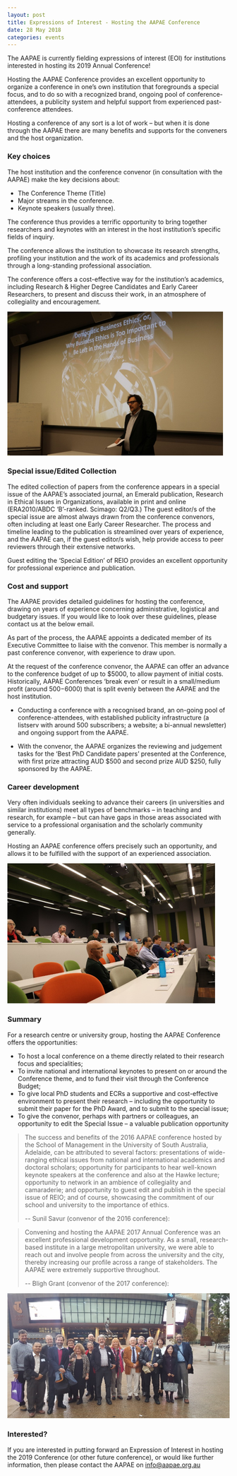 ```yaml
---
layout: post
title: Expressions of Interest - Hosting the AAPAE Conference
date: 28 May 2018
categories: events
---
```


The AAPAE is currently fielding expressions of interest (EOI) for institutions interested in hosting its 2019 Annual Conference! 

Hosting the AAPAE Conference provides an excellent opportunity to organize a conference in one’s own institution that foregrounds a special focus, and to do so with a recognized brand, ongoing pool of conference-attendees, a publicity system and helpful support from experienced past-conference attendees.

Hosting a conference of any sort is a lot of work – but when it is done through the AAPAE there are many benefits and supports for the conveners and the host organization. 

### Key choices 

The host institution and the conference convenor (in consultation with the AAPAE) make the key decisions about:

  - The Conference Theme (Title)
  - Major streams in the conference.
  - Keynote speakers (usually three).

The conference thus provides a terrific opportunity to bring together researchers and keynotes with an interest in the host institution’s specific fields of inquiry.

The conference allows the institution to showcase its research strengths, profiling your institution and the work of its academics and professionals through a long-standing professional association.
 
The conference offers a cost-effective way for the institution’s academics, including Research & Higher Degree Candidates and Early Career Researchers, to present and discuss their work, in an atmosphere of collegiality and encouragement.

![Carl Rhodes](/documents/rhodes.png)

### Special issue/Edited Collection

The edited collection of papers from the conference appears in a special issue of the AAPAE’s associated journal, an Emerald publication, Research in Ethical Issues in Organizations, available in print and online (ERA2010/ABDC ‘B’-ranked. Scimago: Q2/Q3.) 
The guest editor/s of the special issue are almost always drawn from the conference convenors, often including at least one Early Career Researcher. The process and timeline leading to the publication is streamlined over years of experience, and the AAPAE can, if the guest editor/s wish, help provide access to peer reviewers through their extensive networks.

Guest editing the ‘Special Edition’ of REIO provides an excellent opportunity for professional experience and publication.


### Cost and support

The AAPAE provides detailed guidelines for hosting the conference, drawing on years of experience concerning administrative, logistical and budgetary issues. If you would like to look over these guidelines, please contact us at the below email.

As part of the process, the AAPAE appoints a dedicated member of its Executive Committee to liaise with the convenor. This member is normally a past conference convenor, with experience to draw upon. 

At the request of the conference convenor, the AAPAE can offer an advance to the conference budget of up to $5000, to allow payment of initial costs. Historically, AAPAE Conferences ‘break even’ or result in a small/medium profit (around $500-$6000) that is split evenly between the AAPAE and the host institution. 

  - Conducting a conference with a recognised brand, an on-going pool of conference-attendees, with established publicity infrastructure (a listserv with around 500 subscribers; a website; a bi-annual newsletter) and ongoing support from the AAPAE.

  - With the convenor, the AAPAE organizes the reviewing and judgement tasks for the ‘Best PhD Candidate papers’ presented at the Conference, with first prize attracting AUD $500 and second prize AUD $250, fully sponsored by the AAPAE.


### Career development

Very often individuals seeking to advance their careers (in universities and similar institutions) meet all types of benchmarks – in teaching and research, for example – but can have gaps in those areas associated with service to a professional organisation and the scholarly community generally. 

Hosting an AAPAE conference offers precisely such an opportunity, and allows it to be fulfilled with the support of an experienced association. 

![Career development](/documents/career-development.png)

### Summary

For a research centre or university group, hosting the AAPAE Conference offers the opportunities:

  - To host a local conference on a theme directly related to their research focus and specialities;
  - To invite national and international keynotes to present on or around the Conference theme, and to fund their visit through the Conference Budget;
  - To give local PhD students and ECRs a supportive and cost-effective environment to present their research – including the opportunity to submit their paper for the PhD Award, and to submit to the special issue;
  - To give the convenor, perhaps with partners or colleagues, an opportunity to edit the Special Issue – a valuable publication opportunity

> The success and benefits of the 2016 AAPAE conference hosted by the School of Management in the University of South Australia, Adelaide, can be attributed to several factors: presentations of wide-ranging ethical issues from national and international academics and doctoral scholars; opportunity for participants to hear well-known keynote speakers at the conference and also at the Hawke lecture; opportunity to network in an ambience of collegiality and camaraderie; and opportunity to guest edit and publish in the special issue of REIO; and of course, showcasing the commitment of our school and university to the importance of ethics.  
>  
> -- Sunil Savur (convenor of the 2016 conference):

> Convening and hosting the AAPAE 2017 Annual Conference was an excellent professional development opportunity. As a small, research-based institute in a large metropolitan university, we were able to reach out and involve people from across the university and the city, thereby increasing our profile across a range of stakeholders. The AAPAE were extremely supportive throughout.  
>  
> -- Bligh Grant (convenor of the 2017 conference):

![2017 conference program](/documents/conference.png)


### Interested?

If you are interested in putting forward an Expression of Interest in hosting the 2019 Conference (or other future conference), or would like further information, then please contact the AAPAE on [info@aapae.org.au](mailto:info@aapae.org.au) 


